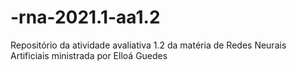 # -rna-2021.1-aa1.2
Repositório da atividade avaliativa 1.2 da matéria de Redes Neurais Artificiais ministrada por Elloá Guedes 
